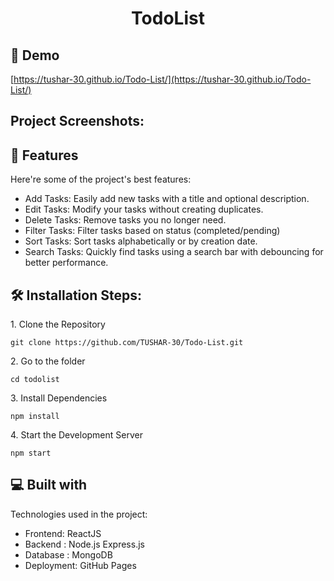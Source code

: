 <h1 align="center" id="title">TodoList</h1>

<h2>🚀 Demo</h2>

[https://tushar-30.github.io/Todo-List/](https://tushar-30.github.io/Todo-List/)

<h2>Project Screenshots:</h2>
  
<h2>🧐 Features</h2>

Here're some of the project's best features:

*   Add Tasks: Easily add new tasks with a title and optional description.
*   Edit Tasks: Modify your tasks without creating duplicates.
*   Delete Tasks: Remove tasks you no longer need.
*   Filter Tasks: Filter tasks based on status (completed/pending)
*   Sort Tasks: Sort tasks alphabetically or by creation date.
*   Search Tasks: Quickly find tasks using a search bar with debouncing for better performance.

<h2>🛠️ Installation Steps:</h2>

<p>1. Clone the Repository</p>

```
git clone https://github.com/TUSHAR-30/Todo-List.git
```

<p>2. Go to the folder</p>

```
cd todolist
```

<p>3. Install Dependencies</p>

```
npm install
```

<p>4. Start the Development Server</p>

```
npm start
```

  
  
<h2>💻 Built with</h2>

Technologies used in the project:

*   Frontend: ReactJS
*   Backend : Node.js Express.js
*   Database : MongoDB
*   Deployment: GitHub Pages
